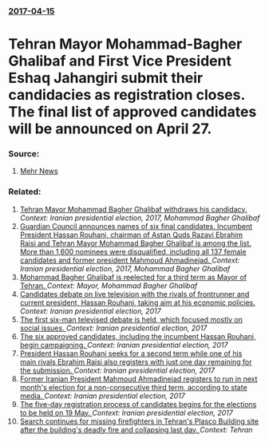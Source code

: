### [2017-04-15](/news/2017/04/15/index.md)

# Tehran Mayor Mohammad-Bagher Ghalibaf and First Vice President Eshaq Jahangiri submit their candidacies as registration closes. The final list of approved candidates will be announced on April 27. 




### Source:

1. [Mehr News](http://en.mehrnews.com/news/124795/Pre-Guardian-Council-final-list-becomes-exhaustive)

### Related:

1. [Tehran Mayor Mohammad Bagher Ghalibaf withdraws his candidacy. ](/news/2017/05/15/tehran-mayor-mohammad-bagher-ghalibaf-withdraws-his-candidacy.md) _Context: Iranian presidential election, 2017, Mohammad Bagher Ghalibaf_
2. [Guardian Council announces names of six final candidates. Incumbent President Hassan Rouhani, chairman of Astan Quds Razavi Ebrahim Raisi and Tehran Mayor Mohammad Bagher Ghalibaf is among the list. More than 1,600 nominees were disqualified, including all 137 female candidates and former president Mahmoud Ahmadinejad. ](/news/2017/04/20/guardian-council-announces-names-of-six-final-candidates-incumbent-president-hassan-rouhani-chairman-of-astan-quds-razavi-ebrahim-raisi-an.md) _Context: Iranian presidential election, 2017, Mohammad Bagher Ghalibaf_
3. [Mohammad Bagher Ghalibaf is reelected for a third term as Mayor of Tehran. ](/news/2013/09/8/mohammad-bagher-ghalibaf-is-reelected-for-a-third-term-as-mayor-of-tehran.md) _Context: Mayor, Mohammad Bagher Ghalibaf_
4. [Candidates debate on live television with the rivals of frontrunner and current president, Hassan Rouhani, taking aim at his economic policies. ](/news/2017/05/12/candidates-debate-on-live-television-with-the-rivals-of-frontrunner-and-current-president-hassan-rouhani-taking-aim-at-his-economic-polici.md) _Context: Iranian presidential election, 2017_
5. [The first six-man televised debate is held, which focused mostly on social issues. ](/news/2017/04/28/the-first-six-man-televised-debate-is-held-which-focused-mostly-on-social-issues.md) _Context: Iranian presidential election, 2017_
6. [The six approved candidates, including the incumbent Hassan Rouhani, begin campaigning. ](/news/2017/04/21/the-six-approved-candidates-including-the-incumbent-hassan-rouhani-begin-campaigning.md) _Context: Iranian presidential election, 2017_
7. [President Hassan Rouhani seeks for a second term while one of his main rivals Ebrahim Raisi also registers with just one day remaining for the submission. ](/news/2017/04/14/president-hassan-rouhani-seeks-for-a-second-term-while-one-of-his-main-rivals-ebrahim-raisi-also-registers-with-just-one-day-remaining-for-t.md) _Context: Iranian presidential election, 2017_
8. [Former Iranian President Mahmoud Ahmadinejad registers to run in next month's election for a non-consecutive third term, according to state media. ](/news/2017/04/12/former-iranian-president-mahmoud-ahmadinejad-registers-to-run-in-next-month-s-election-for-a-non-consecutive-third-term-according-to-state.md) _Context: Iranian presidential election, 2017_
9. [The five-day registration process of candidates begins for the elections to be held on 19 May. ](/news/2017/04/11/the-five-day-registration-process-of-candidates-begins-for-the-elections-to-be-held-on-19-may.md) _Context: Iranian presidential election, 2017_
10. [Search continues for missing firefighters in Tehran's Plasco Building site after the building's deadly fire and collapsing last day. ](/news/2017/01/20/search-continues-for-missing-firefighters-in-tehran-s-plasco-building-site-after-the-building-s-deadly-fire-and-collapsing-last-day.md) _Context: Tehran_
